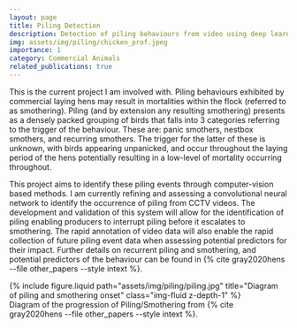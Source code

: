 ```yaml
---
layout: page
title: Piling Detection
description: Detection of piling behaviours from video using deep learning methods.
img: assets/img/piling/chicken_prof.jpeg
importance: 1
category: Commercial Animals
related_publications: true
---
```


This is the current project I am involved with. Piling behaviours exhibited by commercial laying hens may result in mortalities within the flock (referred to as smothering). Piling (and by extension any resulting smothering) presents as a densely packed grouping of birds that falls into 3 categories referring to the trigger of the behaviour. These are: panic smothers, nestbox smothers, and recurring smothers. The trigger for the latter of these is unknown, with birds appearing unpanicked, and occur throughout the laying period of the hens potentially resulting in a low-level of mortality occurring throughout.

This project aims to identify these piling events through computer-vision based methods. I am currently refining and assessing a convolutional neural network to identify the occurrence of piling from CCTV videos. The development and validation of this system will allow for the identification of piling enabling producers to interrupt piling before it escalates to smothering. The rapid annotation of video data will also enable the rapid collection of future piling event data when assessing potential predictors for their impact. Further details on recurrent piling and smothering, and potential predictors of the behaviour can be found in {% cite gray2020hens --file other_papers --style intext %}.

<div class="row">
    <div class="col-sm mt-3 mt-md-0">
        {% include figure.liquid path="assets/img/piling/piling.jpg" title="Diagram of piling and smothering onset" class="img-fluid z-depth-1" %}
    </div>
</div>
<div class="caption">
    Diagram of the progression of Piling/Smothering from {% cite gray2020hens --file other_papers --style intext %}.
</div>
